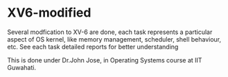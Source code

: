 # XV6-modified
Several modfication to XV-6 are done, each task represents a particular aspect of OS kernel, like memory management, scheduler, shell behaviour, etc. See each task detailed reports for better understanding


This is done under Dr.John Jose, in Operating Systems course at IIT Guwahati.
